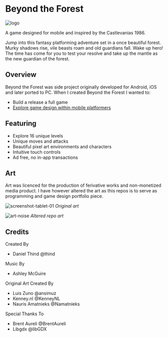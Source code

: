 # Beyond the Forest
![logo](https://github.com/user-attachments/assets/6665db05-196d-40e1-b939-15106febc9e7)

A game designed for mobile and inspired by the Castlevanias 1986.

Jump into this fantasy platforming adventure set in a once beautiful forest. Murky shadows rise, vile beasts roam and old guardians fall. Wake up hero! The time has come for you to test your resolve and take up the mantle as the new guardian of the forest.

## Overview
Beyond the Forest was side project originally developed for Android, iOS and later ported to PC. When I created Beyond the Forest I wanted to:
- Build a release a full game
- [Explore game design within mobile platformers](https://idlemouse.net/2024/07/01/exploring-design-in-mobile-platformers/)

## Featuring
- Explore 16 unique levels
- Unique moves and attacks
- Beautiful pixel art environments and characters
- Intuitive touch controls
- Ad free, no in-app transactions

## Art
Art was licenced for the production of ferivative works and non-monetized media product. I have however altered the art as this repos is to serve as programming and game design portfolio piece.

![screenshot-tablet-01](https://github.com/user-attachments/assets/bfbcd7a9-ce76-4a4a-933f-47f1d7e45f46)
*Original art*

![art-noise](https://github.com/user-attachments/assets/aa3be2a3-2c2d-4d00-b958-5fd97770f254)
*Altered repo art*

## Credits
Created By
- Daniel Thind @thind

Music By
- Ashley McGuire

Original Art Created By
- Luis Zuno @ansimuz
- Kenney.nl @KenneyNL
- Nauris Amatnieks @Namatnieks

Special Thanks To
- Brent Aureli @BrentAureli
- Libgdx @libGDX
